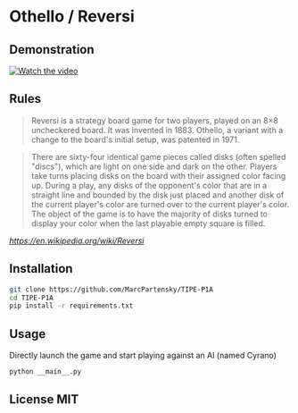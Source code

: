 # Othello / Reversi

## Demonstration
[![Watch the video](https://s8.gifyu.com/images/output21df7246f6cd1ebe.gif)](https://youtu.be/5tQjwkG4tgo)

## Rules
> Reversi is a strategy board game for two players, played on an 8×8 uncheckered board. It was invented in 1883. Othello, a variant with a change to the board's initial setup, was patented in 1971.

> There are sixty-four identical game pieces called disks (often spelled "discs"), which are light on one side and dark on the other. Players take turns placing disks on the board with their assigned color facing up. During a play, any disks of the opponent's color that are in a straight line and bounded by the disk just placed and another disk of the current player's color are turned over to the current player's color. The object of the game is to have the majority of disks turned to display your color when the last playable empty square is filled.

<cite> https://en.wikipedia.org/wiki/Reversi </cite>

## Installation
```bash
git clone https://github.com/MarcPartensky/TIPE-P1A
cd TIPE-P1A
pip install -r requirements.txt
```

## Usage
Directly launch the game and start playing against an AI (named Cyrano)
```bash
python __main__.py
```

## License MIT
